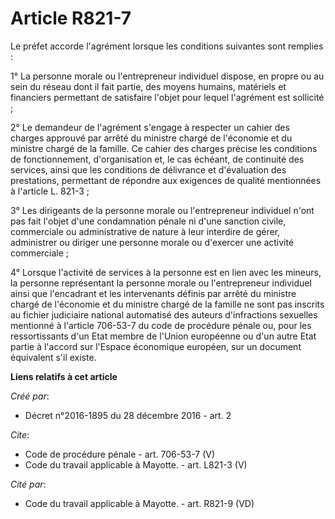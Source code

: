 # Article R821-7

Le préfet accorde l'agrément lorsque les conditions suivantes sont remplies : 

1° La personne morale ou l'entrepreneur individuel dispose, en propre ou au sein du réseau dont il fait partie, des moyens
humains, matériels et financiers permettant de satisfaire l'objet pour lequel l'agrément est sollicité ; 

2° Le demandeur de l'agrément s'engage à respecter un cahier des charges approuvé par arrêté du ministre chargé de l'économie
et du ministre chargé de la famille. Ce cahier des charges précise les conditions de fonctionnement, d'organisation et, le
cas échéant, de continuité des services, ainsi que les conditions de délivrance et d'évaluation des prestations, permettant
de répondre aux exigences de qualité mentionnées à l'article L. 821-3 ; 

3° Les dirigeants de la personne morale ou l'entrepreneur individuel n'ont pas fait l'objet d'une condamnation pénale ni
d'une sanction civile, commerciale ou administrative de nature à leur interdire de gérer, administrer ou diriger une personne
morale ou d'exercer une activité commerciale ; 

4° Lorsque l'activité de services à la personne est en lien avec les mineurs, la personne représentant la personne morale ou
l'entrepreneur individuel ainsi que l'encadrant et les intervenants définis par arrêté du ministre chargé de l'économie et du
ministre chargé de la famille ne sont pas inscrits au fichier judiciaire national automatisé des auteurs d'infractions
sexuelles mentionné à l'article 706-53-7 du code de procédure pénale ou, pour les ressortissants d'un Etat membre de l'Union
européenne ou d'un autre Etat partie à l'accord sur l'Espace économique européen, sur un document équivalent s'il existe.

**Liens relatifs à cet article**

_Créé par_:

  - Décret n°2016-1895 du 28 décembre 2016 - art. 2

_Cite_:

  - Code de procédure pénale - art. 706-53-7 (V)
  - Code du travail applicable à Mayotte. - art. L821-3 (V)

_Cité par_:

  - Code du travail applicable à Mayotte. - art. R821-9 (VD)
